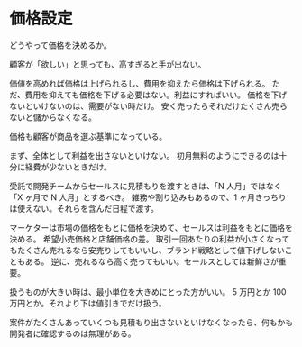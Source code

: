 # 価格設定

どうやって価格を決めるか。

顧客が「欲しい」と思っても、高すぎると手が出ない。

価値を高めれば価格は上げられるし、費用を抑えたら価格は下げられる。
ただ、費用を抑えても価格を下げる必要はない。利益にすればいい。
価格を下げないといけないのは、需要がない時だけ。
安く売ったらそれだけたくさん売らないと儲からなくなる。

価格も顧客が商品を選ぶ基準になっている。

まず、全体として利益を出さないといけない。
初月無料のようにできるのは十分に経費が少ないときだけ。

受託で開発チームからセールスに見積もりを渡すときは、「N 人月」ではなく「X ヶ月で N 人月」とするべき。
雑務や割り込みもあるので、1 ヶ月きっちりは使えない。それらを含んだ日程で渡す。

マーケターは市場の価格をもとに価格を決めて、セールスは利益をもとに価格を決める。
希望小売価格と店舗価格の差。
取引一回あたりの利益が小さくなってもたくさん売れるなら安売りしてもいいし、ブランド戦略として値下げしないこともある。
逆に、売れるなら高く売ってもいい。セールスとしては新鮮さが重要。

扱うものが大きい時は、最小単位を大きめにとった方がいい。
5 万円とか 100 万円とか。それより下は値引きでだけ扱う。

案件がたくさんあっていくつも見積もり出さないといけなくなったら、何もかも開発者に確認するのは無理がある。
